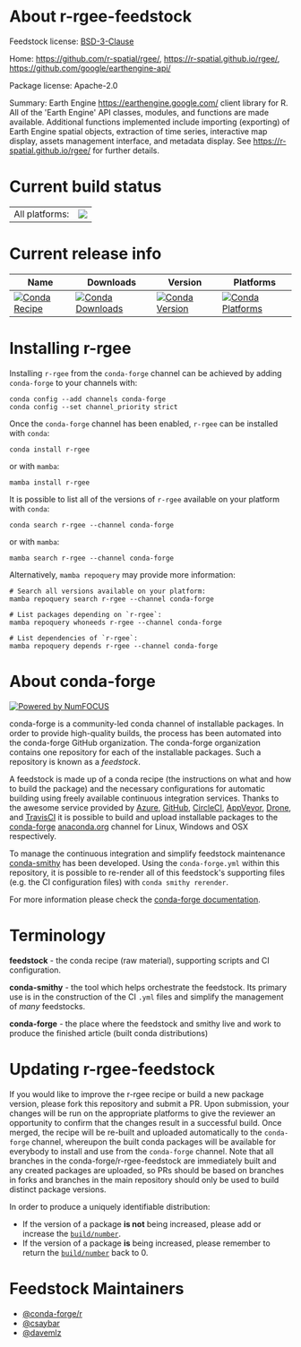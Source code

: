 About r-rgee-feedstock
======================

Feedstock license: [BSD-3-Clause](https://github.com/conda-forge/r-rgee-feedstock/blob/main/LICENSE.txt)

Home: https://github.com/r-spatial/rgee/, https://r-spatial.github.io/rgee/, https://github.com/google/earthengine-api/

Package license: Apache-2.0

Summary: Earth Engine <https://earthengine.google.com/> client library for R. All of the 'Earth Engine' API classes, modules, and functions are made available. Additional functions implemented include importing (exporting) of Earth Engine spatial objects, extraction of time series, interactive map display, assets management interface, and metadata display. See <https://r-spatial.github.io/rgee/> for further details.

Current build status
====================


<table><tr><td>All platforms:</td>
    <td>
      <a href="https://dev.azure.com/conda-forge/feedstock-builds/_build/latest?definitionId=13842&branchName=main">
        <img src="https://dev.azure.com/conda-forge/feedstock-builds/_apis/build/status/r-rgee-feedstock?branchName=main">
      </a>
    </td>
  </tr>
</table>

Current release info
====================

| Name | Downloads | Version | Platforms |
| --- | --- | --- | --- |
| [![Conda Recipe](https://img.shields.io/badge/recipe-r--rgee-green.svg)](https://anaconda.org/conda-forge/r-rgee) | [![Conda Downloads](https://img.shields.io/conda/dn/conda-forge/r-rgee.svg)](https://anaconda.org/conda-forge/r-rgee) | [![Conda Version](https://img.shields.io/conda/vn/conda-forge/r-rgee.svg)](https://anaconda.org/conda-forge/r-rgee) | [![Conda Platforms](https://img.shields.io/conda/pn/conda-forge/r-rgee.svg)](https://anaconda.org/conda-forge/r-rgee) |

Installing r-rgee
=================

Installing `r-rgee` from the `conda-forge` channel can be achieved by adding `conda-forge` to your channels with:

```
conda config --add channels conda-forge
conda config --set channel_priority strict
```

Once the `conda-forge` channel has been enabled, `r-rgee` can be installed with `conda`:

```
conda install r-rgee
```

or with `mamba`:

```
mamba install r-rgee
```

It is possible to list all of the versions of `r-rgee` available on your platform with `conda`:

```
conda search r-rgee --channel conda-forge
```

or with `mamba`:

```
mamba search r-rgee --channel conda-forge
```

Alternatively, `mamba repoquery` may provide more information:

```
# Search all versions available on your platform:
mamba repoquery search r-rgee --channel conda-forge

# List packages depending on `r-rgee`:
mamba repoquery whoneeds r-rgee --channel conda-forge

# List dependencies of `r-rgee`:
mamba repoquery depends r-rgee --channel conda-forge
```


About conda-forge
=================

[![Powered by
NumFOCUS](https://img.shields.io/badge/powered%20by-NumFOCUS-orange.svg?style=flat&colorA=E1523D&colorB=007D8A)](https://numfocus.org)

conda-forge is a community-led conda channel of installable packages.
In order to provide high-quality builds, the process has been automated into the
conda-forge GitHub organization. The conda-forge organization contains one repository
for each of the installable packages. Such a repository is known as a *feedstock*.

A feedstock is made up of a conda recipe (the instructions on what and how to build
the package) and the necessary configurations for automatic building using freely
available continuous integration services. Thanks to the awesome service provided by
[Azure](https://azure.microsoft.com/en-us/services/devops/), [GitHub](https://github.com/),
[CircleCI](https://circleci.com/), [AppVeyor](https://www.appveyor.com/),
[Drone](https://cloud.drone.io/welcome), and [TravisCI](https://travis-ci.com/)
it is possible to build and upload installable packages to the
[conda-forge](https://anaconda.org/conda-forge) [anaconda.org](https://anaconda.org/)
channel for Linux, Windows and OSX respectively.

To manage the continuous integration and simplify feedstock maintenance
[conda-smithy](https://github.com/conda-forge/conda-smithy) has been developed.
Using the ``conda-forge.yml`` within this repository, it is possible to re-render all of
this feedstock's supporting files (e.g. the CI configuration files) with ``conda smithy rerender``.

For more information please check the [conda-forge documentation](https://conda-forge.org/docs/).

Terminology
===========

**feedstock** - the conda recipe (raw material), supporting scripts and CI configuration.

**conda-smithy** - the tool which helps orchestrate the feedstock.
                   Its primary use is in the construction of the CI ``.yml`` files
                   and simplify the management of *many* feedstocks.

**conda-forge** - the place where the feedstock and smithy live and work to
                  produce the finished article (built conda distributions)


Updating r-rgee-feedstock
=========================

If you would like to improve the r-rgee recipe or build a new
package version, please fork this repository and submit a PR. Upon submission,
your changes will be run on the appropriate platforms to give the reviewer an
opportunity to confirm that the changes result in a successful build. Once
merged, the recipe will be re-built and uploaded automatically to the
`conda-forge` channel, whereupon the built conda packages will be available for
everybody to install and use from the `conda-forge` channel.
Note that all branches in the conda-forge/r-rgee-feedstock are
immediately built and any created packages are uploaded, so PRs should be based
on branches in forks and branches in the main repository should only be used to
build distinct package versions.

In order to produce a uniquely identifiable distribution:
 * If the version of a package **is not** being increased, please add or increase
   the [``build/number``](https://docs.conda.io/projects/conda-build/en/latest/resources/define-metadata.html#build-number-and-string).
 * If the version of a package **is** being increased, please remember to return
   the [``build/number``](https://docs.conda.io/projects/conda-build/en/latest/resources/define-metadata.html#build-number-and-string)
   back to 0.

Feedstock Maintainers
=====================

* [@conda-forge/r](https://github.com/orgs/conda-forge/teams/r/)
* [@csaybar](https://github.com/csaybar/)
* [@davemlz](https://github.com/davemlz/)

